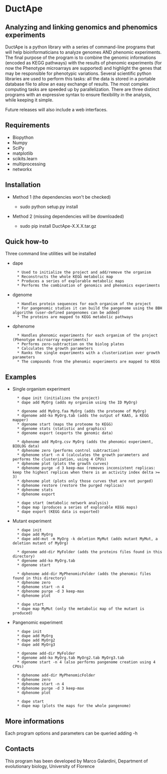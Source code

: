 DuctApe
=======

Analyzing and linking genomics and phenomics experiments
--------------------------------------------------------

DuctApe is a python library with a series of command-line programs that will help bioinformaticians to analyze genomes AND phenomic experiments.
The final purpose of the program is to combine the genomic informations (encoded as KEGG pathways) with the results of phenomic experiments (for now the Phenotype microarrays are supported) and highlight the genes that may be responsible for phenotypic variations.
Several scientific python libraries are used to perform this tasks: all the data is stored in a portable database file to allow an easy exchange of results.
The most complex computing tasks are speeded up by parallelization.
There are three distinct programs with an expressive syntax to ensure flexibility in the analysis, while keeping it simple.

Future releases will also include a web interfaces.

Requirements
------------
* Biopython
* Numpy
* SciPy
* matplotlib
* scikits.learn
* multiprocessing
* networkx

Installation
------------
* Method 1 (the dependencies won't be checked)
    * sudo python setup.py install

* Method 2 (missing dependencies will be downloaded)
    * sudo pip install DuctApe-X.X.X.tar.gz

Quick how-to
------------
Three command line utilities will be installed

* dape

        * Used to initialize the project and add/remove the organism
        * Reconstructs the whole KEGG metabolic map
        * Produces a series of explorable metabolic maps
        * Performs the combination of genomics and phenomics experiments

* dgenome

        * Handles protein sequences for each organism of the project
        * For pangenomic studies it can build the pangenome using the BBH algorithm (user-defined pangenomes can be added)
        * The proteins are mapped to KEGG metabolic pathways

* dphenome

        * Handles phenomic experiments for each organism of the project (Phenotype microarray experiments)
        * Performs zero-subtraction on the biolog plates
        * Calculates the growth parameters
        * Ranks the single experiments with a clusterization over growth parameters
        * The compounds from the phenomic experiments are mapped to KEGG

Examples
--------
* Single organism experiment

        * dape init (initializes the project)
        * dape add MyOrg (adds my organism using the ID MyOrg)

        * dgenome add MyOrg.faa MyOrg (adds the proteome of MyOrg)
        * dgenome add-ko MyOrg.tab (adds the output of KAAS, a KEGG mapper)
        * dgenome start (maps the proteome to KEGG)
        * dgenome stats (statistic and graphics)
        * dgenome export (exports the genomic data)

        * dphenome add MyOrg.csv MyOrg (adds the phenomic experiment, BIOLOG data)
        * dphenome zero (performs control subtraction)
        * dphenome start -n 4 (calculates the growth parameters and performs the clusterization, using 4 CPUs)
        * dphenome plot (plots the growth curves)
        * dphenome purge -d 3 keep-max (removes inconsistent replicas: keep the highest replicas when there is an activity index delta >= 3)
        * dphenome plot (plots only those curves that are not purged)
        * dphenome restore (restore the purged replicas)
        * dphenome stats
        * dphenome export

        * dape start (metabolic network analysis)
        * dape map (produces a series of explorable KEGG maps)
        * dape export (KEGG data is exported)

* Mutant experiment

        * dape init
        * dape add MyOrg
        * dape add-mut -m MyOrg -k deletion MyMut (adds mutant MyMut, a deletion mutant of MyOrg)

        * dgenome add-dir MyFolder (adds the proteins files found in this directory)
        * dgenome add-ko MyOrg.tab
        * dgenome start

        * dphenome add-dir MyPhenomicFolder (adds the phenomic files found in this directory)
        * dphenome zero
        * dphenome start -n 4
        * dphenome purge -d 3 keep-max
        * dphenome plot

        * dape start
        * dape map MyMut (only the metabolic map of the mutant is produced)

* Pangenomic experiment

        * dape init
        * dape add MyOrg
        * dape add MyOrg2
        * dape add MyOrg3

        * dgenome add-dir MyFolder
        * dgenome add-ko MyOrg.tab MyOrg2.tab MyOrg3.tab
        * dgenome start -n 4 (also performs pangenome creation using 4 CPUs)

        * dphenome add-dir MyPhenomicFolder
        * dphenome zero
        * dphenome start -n 4
        * dphenome purge -d 3 keep-max
        * dphenome plot

        * dape start
        * dape map (plots the maps for the whole pangenome)

More informations
-----------------
Each program options and parameters can be queried adding -h

Contacts
--------
This program has been developed by Marco Galardini, Department of evolutionary biology, University of Florence
